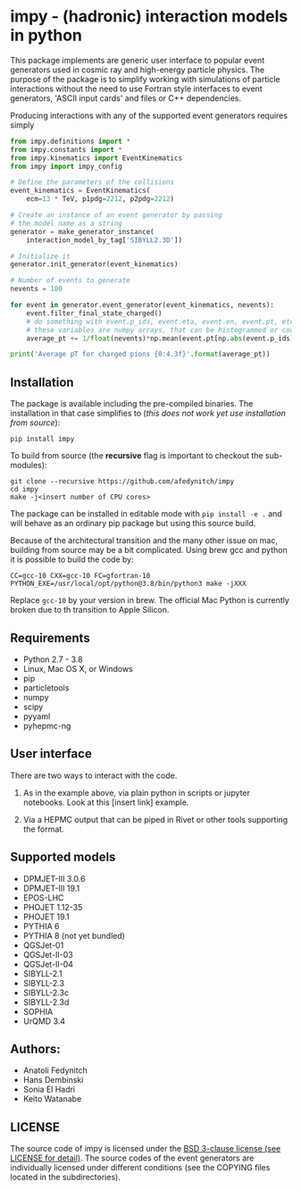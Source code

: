 # impy - (hadronic) interaction models in python

This package implements are generic user interface to popular event generators used in cosmic ray and high-energy particle physics. The purpose of the package is to simplify working with simulations of particle interactions without the need to use Fortran style interfaces to event generators, 'ASCII input cards' and files or C++ dependencies.  

Producing interactions with any of the supported event generators requires simply 

```python
from impy.definitions import *
from impy.constants import *
from impy.kinematics import EventKinematics
from impy import impy_config

# Define the parameters of the collisions
event_kinematics = EventKinematics(
    ecm=13 * TeV, p1pdg=2212, p2pdg=2212)

# Create an instance of an event generator by passing
# the model name as a string
generator = make_generator_instance(
    interaction_model_by_tag['SIBYLL2.3D'])

# Initialize it
generator.init_generator(event_kinematics)

# Number of events to generate
nevents = 100

for event in generator.event_generator(event_kinematics, nevents):
    event.filter_final_state_charged()
    # do something with event.p_ids, event.eta, event.en, event.pt, etc.
    # these variables are numpy arrays, that can be histogrammed or counted like
    average_pt += 1/float(nevents)*np.mean(event.pt[np.abs(event.p_ids) == 211])

print('Average pT for charged pions {0:4.3f}'.format(average_pt))
```

## Installation

The package is available including the pre-compiled binaries. The installation in that case simplifies to (*this does not work yet use installation from source*):

    pip install impy

To build from source (the **recursive** flag is important to checkout the sub-modules):

    git clone --recursive https://github.com/afedynitch/impy
    cd impy
    make -j<insert number of CPU cores>

The package can be installed in editable mode with `pip install -e .` and will behave as an ordinary pip package but using this source build.

Because of the architectural transition and the many other issue on mac, building from source may be a bit complicated. Using brew gcc and python it is possible to build the code by:

    CC=gcc-10 CXX=gcc-10 FC=gfortran-10 PYTHON_EXE=/usr/local/opt/python@3.8/bin/python3 make -jXXX

Replace `gcc-10` by your version in brew. The official Mac Python is currently broken due to th transition to Apple Silicon.
 
## Requirements

- Python 2.7 - 3.8
- Linux, Mac OS X, or Windows
- pip
- particletools
- numpy
- scipy
- pyyaml
- pyhepmc-ng

## User interface

There are two ways to interact with the code.

1. As in the example above, via plain python in scripts or jupyter notebooks. Look at this [insert link] example.

2. Via a HEPMC output that can be piped in Rivet or other tools supporting the format.

## Supported models

- DPMJET-III 3.0.6
- DPMJET-III 19.1
- EPOS-LHC
- PHOJET 1.12-35
- PHOJET 19.1
- PYTHIA 6
- PYTHIA 8 (not yet bundled)
- QGSJet-01
- QGSJet-II-03
- QGSJet-II-04
- SIBYLL-2.1
- SIBYLL-2.3
- SIBYLL-2.3c
- SIBYLL-2.3d
- SOPHIA
- UrQMD 3.4


## Authors:

- Anatoli Fedynitch
- Hans Dembinski
- Sonia El Hadri
- Keito Watanabe

## LICENSE

The source code of impy is licensed under the [BSD 3-clause license (see LICENSE for detail)](LICENSE). The source codes of the event generators are individually licensed under different conditions (see the COPYING files located in the subdirectories). 
